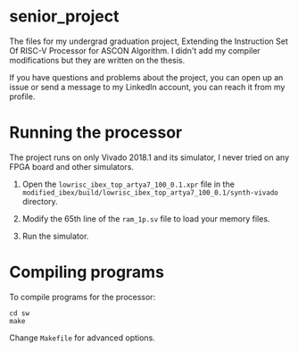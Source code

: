 # senior_project
The files for my undergrad graduation project, Extending the Instruction Set Of RISC-V Processor for ASCON Algorithm. I didn't add my compiler modifications but they are written on the thesis.

If you have questions and problems about the project, you can open up an issue or send a message to my LinkedIn account, you can reach it from my profile.

# Running the processor
The project runs on only Vivado 2018.1 and its simulator, I never tried on any FPGA board and other simulators.

1. Open the `lowrisc_ibex_top_artya7_100_0.1.xpr` file in the `modified_ibex/build/lowrisc_ibex_top_artya7_100_0.1/synth-vivado` directory.

2. Modify the 65th line of the `ram_1p.sv` file to load your memory files.

3. Run the simulator.

# Compiling programs

To compile programs for the processor:

````
cd sw
make
`````
Change `Makefile` for advanced options.
